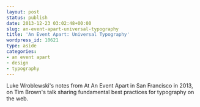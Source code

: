 ```yaml
---
layout: post
status: publish
date: 2013-12-23 03:02:48+00:00
slug: an-event-apart-universal-typography
title: 'An Event Apart: Universal Typography'
wordpress_id: 10621
type: aside
categories:
- an event apart
- design
- typography
---
```


Luke Wroblewski's notes from At An Event Apart in San Francisco in 2013, on Tim Brown's talk sharing fundamental best practices for typography on the web.



